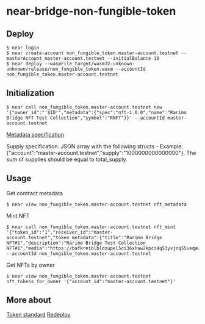 # near-bridge-non-fungible-token

## Deploy
```commandline
$ near login
$ near create-account non_fungible_token.master-account.testnet --masterAccount master-account.testnet --initialBalance 10
$ near deploy --wasmFile target/wasm32-unknown-unknown/release/non_fungible_token.wasm --accountId non_fungible_token.master-account.testnet
```

## Initialization
```commandline
$ near call non_fungible_token.master-account.testnet new '{"owner_id":"'$ID'","metadata":{"spec":"nft-1.0.0","name":"Rarimo Bridge NFT Test Collection","symbol":"RNFT"}}' --accountId master-account.testnet
```
[Metadata specification](https://nomicon.io/Standards/NonFungibleToken/Metadata.html)

Supply specification: JSON array with the following structs - Example: {"account":"master-account.testnet","supply":"1000000000000000"}.
The sum of supplies should be equal to total_supply.

## Usage
Get contract metadata
```commandline
$ near view non_fungible_token.master-account.testnet nft_metadata
```

Mint NFT
```commandline
$ near call non_fungible_token.master-account.testnet nft_mint '{"token_id":"1","receiver_id":"master-account.testnet","token_metadata":{"title":"Rarimo Bridge NFT#1","description":"Rarimo Bridge Test Collection NFT#1","media":"https://bafkreiblbldzupel5ci36xhaw2kpci4q53yvjnq55ueqawep6nigjggcze.ipfs.nftstorage.link/","copies":1}}' --accountId non_fungible_token.master-account.testnet
```

Get NFTs by owner
```commandline
$ near view non_fungible_token.master-account.testnet nft_tokens_for_owner '{"account_id":"master-account.testnet"}'
```


## More about
[Token standard](https://nomicon.io/Standards/NonFungibleToken/Core.html)
[Redeploy](https://www.near-sdk.io/upgrading/production-basics)

